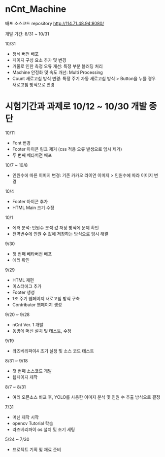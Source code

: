 # nCnt_Machine
배포 소스코드 repository
http://114.71.48.94:8080/

개발 기간: 8/31 ~ 10/31

10/31
  - 정식 버전 배포
  - 페이지 구성 요소 추가 및 변경
  - 거울로 인한 측정 오류 개선: 특정 부분 블러딩 처리
  - Machine 안정화 및 속도 개선: Multi Processing
  - Count 새로고침 방식 변경: 특정 주기 자동 새로고침 방식 > Button을 누를 경우 새로고침 방식으로 변경

# 시험기간과 과제로 10/12 ~ 10/30 개발 중단

10/11
  - Font 변경
  - Footer 아이콘 링크 제거 (css 적용 오류 발생으로 임시 제거)
  - 두 번째 베타버전 배포

10/7 ~ 10/8
  - 인원수에 따른 이미지 변경: 기존 카카오 라이언 이미지 > 인원수에 따라 이미지 변경

10/4
  - Footer 아이콘 추가
  - HTML Main 크기 수정

10/1
  - 에러 분석: 인원수 분석 값 저장 방식에 문제 확인
  - 전역변수에 인원 수 값에 저장하는 방식으로 임시 해결

9/30
  - 첫 번째 베타버전 배포
  - 에러 확인

9/29
  - HTML 재편
  - 이스터에그 추가
  - Footer 생성
  - 1초 주기 웹페이지 새로고침 방식 구축
  - Contributor 웹페이지 생성

9/20 ~ 9/28
  - nCnt Ver. 1 개발
  - 동방에 머신 설치 및 테스트, 수정

9/19
  - 라즈베리파이4 초기 설정 및 소스 코드 테스트

8/31 ~ 9/18
  - 첫 번째 소스코드 개발
  - 웹페이지 제작

8/7 ~ 8/31
  - 여러 오픈소스 비교 후, YOLO를 사용한 이미지 분석 및 인원 수 추출 방식으로 결정

7/31
  - 머신 제작 시작
  - opencv Tutorial 학습
  - 라즈베리파이 os 설치 및 초기 세팅

5/24 ~ 7/30
  - 프로젝트 기획 및 재료 준비
